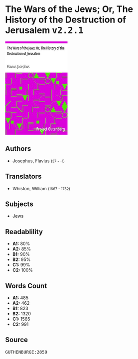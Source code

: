 # The Wars of the Jews; Or, The History of the Destruction of Jerusalem <kbd>v2.2.1</kbd>

![](./cover.medium.jpg "")

## Authors


 - Josephus, Flavius <small>(37 - -1)</small>

## Translators


 - Whiston, William <small>(1667 - 1752)</small>

## Subjects


 - Jews

## Readablility


 - **A1:** 80%
 - **A2:** 85%
 - **B1:** 90%
 - **B2:** 95%
 - **C1:** 99%
 - **C2:** 100%

## Words Count


 - **A1:** 485
 - **A2:** 462
 - **B1:** 823
 - **B2:** 1320
 - **C1:** 1565
 - **C2:** 991

## Source


<kbd>GUTHENBURGE:2850</kbd>
